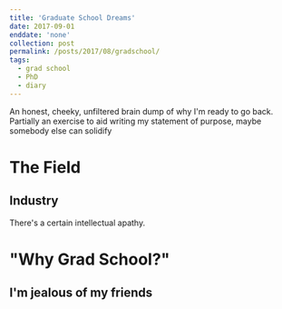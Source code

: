```yaml
---
title: 'Graduate School Dreams'
date: 2017-09-01
enddate: 'none'
collection: post
permalink: /posts/2017/08/gradschool/
tags:
  - grad school
  - PhD
  - diary
---
```


An honest, cheeky, unfiltered brain dump of why I'm ready to go back. Partially an exercise to aid writing 
my statement of purpose, maybe somebody else can solidify  

The Field
======

Industry
------
There's a certain intellectual apathy. 

"Why Grad School?"
======

I'm jealous of my friends
------